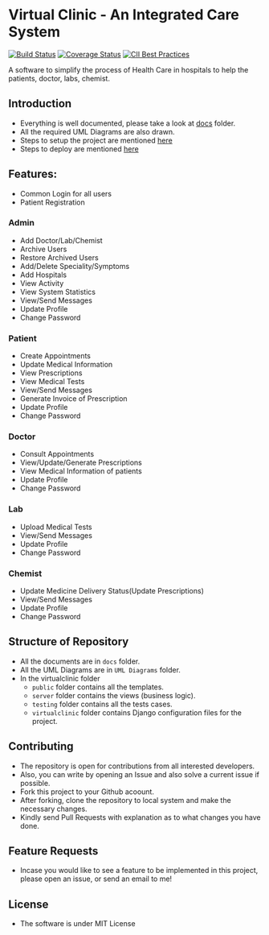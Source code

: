 # Virtual Clinic - An Integrated Care System

[![Build Status](https://github.com/mishal23/virtual-clinic/actions/workflows/django.yml/badge.svg)](https://github.com/mishal23/virtual-clinic/blob/master/.github/workflows/django.yml)
[![Coverage Status](https://img.shields.io/codecov/c/github/mishal23/virtual-clinic.svg)](https://codecov.io/gh/mishal23/virtual-clinic)
[![CII Best Practices](https://bestpractices.coreinfrastructure.org/projects/1873/badge)](https://bestpractices.coreinfrastructure.org/projects/1873)

A software to simplify the process of Health Care in hospitals to help the patients, doctor, labs, chemist.

## Introduction

- Everything is well documented, please take a look at [docs](./docs) folder.
- All the required UML Diagrams are also drawn.
- Steps to setup the project are mentioned [here](./docs/INSTALLATION.md)
- Steps to deploy are mentioned [here](./docs/DEPLOY.md)

## Features:

- Common Login for all users
- Patient Registration

### Admin

- Add Doctor/Lab/Chemist
- Archive Users
- Restore Archived Users
- Add/Delete Speciality/Symptoms
- Add Hospitals
- View Activity
- View System Statistics
- View/Send Messages
- Update Profile
- Change Password

### Patient

- Create Appointments
- Update Medical Information
- View Prescriptions
- View Medical Tests
- View/Send Messages
- Generate Invoice of Prescription
- Update Profile
- Change Password

### Doctor

- Consult Appointments
- View/Update/Generate Prescriptions
- View Medical Information of patients
- Update Profile
- Change Password

### Lab

- Upload Medical Tests
- View/Send Messages
- Update Profile
- Change Password

### Chemist

- Update Medicine Delivery Status(Update Prescriptions)
- View/Send Messages
- Update Profile
- Change Password

## Structure of Repository

- All the documents are in `docs` folder.
- All the UML Diagrams are in `UML Diagrams` folder.
- In the virtualclinic folder
  - `public` folder contains all the templates.
  - `server` folder contains the views (business logic).
  - `testing` folder contains all the tests cases.
  - `virtualclinic` folder contains Django configuration files for the project.

## Contributing

- The repository is open for contributions from all interested developers.
- Also, you can write by opening an Issue and also solve a current issue if possible.
- Fork this project to your Github acoount.
- After forking, clone the repository to local system and make the necessary changes.
- Kindly send Pull Requests with explanation as to what changes you have done.

## Feature Requests

- Incase you would like to see a feature to be implemented in this project, please open an issue, or send an email to me!

## License

- The software is under MIT License
